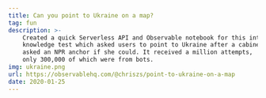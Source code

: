 ```yaml
---
title: Can you point to Ukraine on a map?
tag: fun
description: >-
    Created a quick Serverless API and Observable notebook for this interactive
    knowledge test which asked users to point to Ukraine after a cabinet secretary
    asked an NPR anchor if she could. It received a million attempts,
    only 300,000 of which were from bots.
img: ukraine.png
url: https://observablehq.com/@chriszs/point-to-ukraine-on-a-map
date: 2020-01-25
---
```

